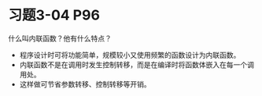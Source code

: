 # 习题3-04 P96
什么叫内联函数？他有什么特点？

- 程序设计时可将功能简单，规模较小又使用频繁的函数设计为内联函数。
- 内联函数不是在调用时发生控制转移，而是在编译时将函数体嵌入在每一个调用处。
- 这样做可节省参数转移、控制转移等开销。
